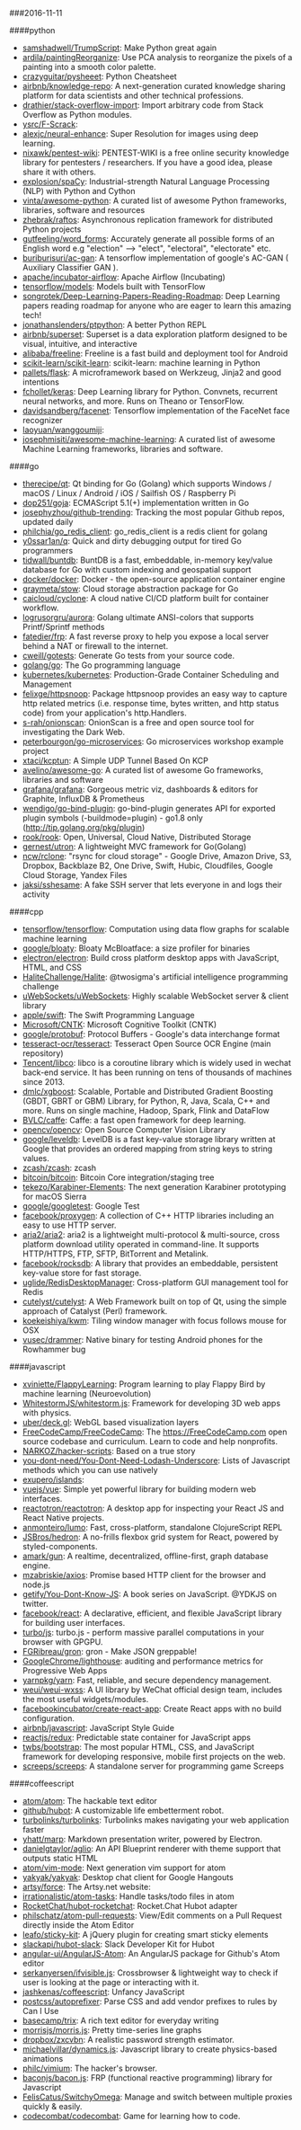 ###2016-11-11

####python
* [samshadwell/TrumpScript](https://github.com/samshadwell/TrumpScript): Make Python great again
* [ardila/paintingReorganize](https://github.com/ardila/paintingReorganize): Use PCA analysis to reorganize the pixels of a painting into a smooth color palette.
* [crazyguitar/pysheeet](https://github.com/crazyguitar/pysheeet): Python Cheatsheet
* [airbnb/knowledge-repo](https://github.com/airbnb/knowledge-repo): A next-generation curated knowledge sharing platform for data scientists and other technical professions.
* [drathier/stack-overflow-import](https://github.com/drathier/stack-overflow-import): Import arbitrary code from Stack Overflow as Python modules.
* [ysrc/F-Scrack](https://github.com/ysrc/F-Scrack): 
* [alexjc/neural-enhance](https://github.com/alexjc/neural-enhance): Super Resolution for images using deep learning.
* [nixawk/pentest-wiki](https://github.com/nixawk/pentest-wiki): PENTEST-WIKI is a free online security knowledge library for pentesters / researchers. If you have a good idea, please share it with others.
* [explosion/spaCy](https://github.com/explosion/spaCy):  Industrial-strength Natural Language Processing (NLP) with Python and Cython
* [vinta/awesome-python](https://github.com/vinta/awesome-python): A curated list of awesome Python frameworks, libraries, software and resources
* [zhebrak/raftos](https://github.com/zhebrak/raftos): Asynchronous replication framework for distributed Python projects
* [gutfeeling/word_forms](https://github.com/gutfeeling/word_forms): Accurately generate all possible forms of an English word e.g "election" --> "elect", "electoral", "electorate" etc.
* [buriburisuri/ac-gan](https://github.com/buriburisuri/ac-gan): A tensorflow implementation of google's AC-GAN ( Auxiliary Classifier GAN ).
* [apache/incubator-airflow](https://github.com/apache/incubator-airflow): Apache Airflow (Incubating)
* [tensorflow/models](https://github.com/tensorflow/models): Models built with TensorFlow
* [songrotek/Deep-Learning-Papers-Reading-Roadmap](https://github.com/songrotek/Deep-Learning-Papers-Reading-Roadmap): Deep Learning papers reading roadmap for anyone who are eager to learn this amazing tech!
* [jonathanslenders/ptpython](https://github.com/jonathanslenders/ptpython): A better Python REPL
* [airbnb/superset](https://github.com/airbnb/superset): Superset is a data exploration platform designed to be visual, intuitive, and interactive
* [alibaba/freeline](https://github.com/alibaba/freeline): Freeline is a fast build and deployment tool for Android
* [scikit-learn/scikit-learn](https://github.com/scikit-learn/scikit-learn): scikit-learn: machine learning in Python
* [pallets/flask](https://github.com/pallets/flask): A microframework based on Werkzeug, Jinja2 and good intentions
* [fchollet/keras](https://github.com/fchollet/keras): Deep Learning library for Python. Convnets, recurrent neural networks, and more. Runs on Theano or TensorFlow.
* [davidsandberg/facenet](https://github.com/davidsandberg/facenet): Tensorflow implementation of the FaceNet face recognizer
* [laoyuan/wanggoumiji](https://github.com/laoyuan/wanggoumiji): 
* [josephmisiti/awesome-machine-learning](https://github.com/josephmisiti/awesome-machine-learning): A curated list of awesome Machine Learning frameworks, libraries and software.

####go
* [therecipe/qt](https://github.com/therecipe/qt): Qt binding for Go (Golang) which supports Windows / macOS / Linux / Android / iOS / Sailfish OS / Raspberry Pi
* [dop251/goja](https://github.com/dop251/goja): ECMAScript 5.1(+) implementation written in Go
* [josephyzhou/github-trending](https://github.com/josephyzhou/github-trending): Tracking the most popular Github repos, updated daily
* [philchia/go_redis_client](https://github.com/philchia/go_redis_client): go_redis_client is a redis client for golang
* [y0ssar1an/q](https://github.com/y0ssar1an/q): Quick and dirty debugging output for tired Go programmers
* [tidwall/buntdb](https://github.com/tidwall/buntdb): BuntDB is a fast, embeddable, in-memory key/value database for Go with custom indexing and geospatial support
* [docker/docker](https://github.com/docker/docker): Docker - the open-source application container engine
* [graymeta/stow](https://github.com/graymeta/stow): Cloud storage abstraction package for Go
* [caicloud/cyclone](https://github.com/caicloud/cyclone): A cloud native CI/CD platform built for container workflow.
* [logrusorgru/aurora](https://github.com/logrusorgru/aurora): Golang ultimate ANSI-colors that supports Printf/Sprintf methods
* [fatedier/frp](https://github.com/fatedier/frp): A fast reverse proxy to help you expose a local server behind a NAT or firewall to the internet.
* [cweill/gotests](https://github.com/cweill/gotests): Generate Go tests from your source code.
* [golang/go](https://github.com/golang/go): The Go programming language
* [kubernetes/kubernetes](https://github.com/kubernetes/kubernetes): Production-Grade Container Scheduling and Management
* [felixge/httpsnoop](https://github.com/felixge/httpsnoop): Package httpsnoop provides an easy way to capture http related metrics (i.e. response time, bytes written, and http status code) from your application's http.Handlers.
* [s-rah/onionscan](https://github.com/s-rah/onionscan): OnionScan is a free and open source tool for investigating the Dark Web.
* [peterbourgon/go-microservices](https://github.com/peterbourgon/go-microservices): Go microservices workshop example project
* [xtaci/kcptun](https://github.com/xtaci/kcptun): A Simple UDP Tunnel Based On KCP
* [avelino/awesome-go](https://github.com/avelino/awesome-go): A curated list of awesome Go frameworks, libraries and software
* [grafana/grafana](https://github.com/grafana/grafana): Gorgeous metric viz, dashboards & editors for Graphite, InfluxDB & Prometheus
* [wendigo/go-bind-plugin](https://github.com/wendigo/go-bind-plugin): go-bind-plugin generates API for exported plugin symbols (-buildmode=plugin) - go1.8 only (http://tip.golang.org/pkg/plugin)
* [rook/rook](https://github.com/rook/rook): Open, Universal, Cloud Native, Distributed Storage
* [gernest/utron](https://github.com/gernest/utron): A lightweight MVC framework for Go(Golang)
* [ncw/rclone](https://github.com/ncw/rclone): "rsync for cloud storage" - Google Drive, Amazon Drive, S3, Dropbox, Backblaze B2, One Drive, Swift, Hubic, Cloudfiles, Google Cloud Storage, Yandex Files
* [jaksi/sshesame](https://github.com/jaksi/sshesame): A fake SSH server that lets everyone in and logs their activity

####cpp
* [tensorflow/tensorflow](https://github.com/tensorflow/tensorflow): Computation using data flow graphs for scalable machine learning
* [google/bloaty](https://github.com/google/bloaty): Bloaty McBloatface: a size profiler for binaries
* [electron/electron](https://github.com/electron/electron): Build cross platform desktop apps with JavaScript, HTML, and CSS
* [HaliteChallenge/Halite](https://github.com/HaliteChallenge/Halite): @twosigma's artificial intelligence programming challenge
* [uWebSockets/uWebSockets](https://github.com/uWebSockets/uWebSockets): Highly scalable WebSocket server & client library
* [apple/swift](https://github.com/apple/swift): The Swift Programming Language
* [Microsoft/CNTK](https://github.com/Microsoft/CNTK): Microsoft Cognitive Toolkit (CNTK)
* [google/protobuf](https://github.com/google/protobuf): Protocol Buffers - Google's data interchange format
* [tesseract-ocr/tesseract](https://github.com/tesseract-ocr/tesseract): Tesseract Open Source OCR Engine (main repository)
* [Tencent/libco](https://github.com/Tencent/libco): libco is a coroutine library which is widely used in wechat back-end service. It has been running on tens of thousands of machines since 2013.
* [dmlc/xgboost](https://github.com/dmlc/xgboost): Scalable, Portable and Distributed Gradient Boosting (GBDT, GBRT or GBM) Library, for Python, R, Java, Scala, C++ and more. Runs on single machine, Hadoop, Spark, Flink and DataFlow
* [BVLC/caffe](https://github.com/BVLC/caffe): Caffe: a fast open framework for deep learning.
* [opencv/opencv](https://github.com/opencv/opencv): Open Source Computer Vision Library
* [google/leveldb](https://github.com/google/leveldb): LevelDB is a fast key-value storage library written at Google that provides an ordered mapping from string keys to string values.
* [zcash/zcash](https://github.com/zcash/zcash): zcash
* [bitcoin/bitcoin](https://github.com/bitcoin/bitcoin): Bitcoin Core integration/staging tree
* [tekezo/Karabiner-Elements](https://github.com/tekezo/Karabiner-Elements): The next generation Karabiner prototyping for macOS Sierra
* [google/googletest](https://github.com/google/googletest): Google Test
* [facebook/proxygen](https://github.com/facebook/proxygen): A collection of C++ HTTP libraries including an easy to use HTTP server.
* [aria2/aria2](https://github.com/aria2/aria2): aria2 is a lightweight multi-protocol & multi-source, cross platform download utility operated in command-line. It supports HTTP/HTTPS, FTP, SFTP, BitTorrent and Metalink.
* [facebook/rocksdb](https://github.com/facebook/rocksdb): A library that provides an embeddable, persistent key-value store for fast storage.
* [uglide/RedisDesktopManager](https://github.com/uglide/RedisDesktopManager):  Cross-platform GUI management tool for Redis
* [cutelyst/cutelyst](https://github.com/cutelyst/cutelyst): A Web Framework built on top of Qt, using the simple approach of Catalyst (Perl) framework.
* [koekeishiya/kwm](https://github.com/koekeishiya/kwm): Tiling window manager with focus follows mouse for OSX
* [vusec/drammer](https://github.com/vusec/drammer): Native binary for testing Android phones for the Rowhammer bug

####javascript
* [xviniette/FlappyLearning](https://github.com/xviniette/FlappyLearning): Program learning to play Flappy Bird by machine learning (Neuroevolution)
* [WhitestormJS/whitestorm.js](https://github.com/WhitestormJS/whitestorm.js):  Framework for developing 3D web apps with physics.
* [uber/deck.gl](https://github.com/uber/deck.gl): WebGL based visualization layers
* [FreeCodeCamp/FreeCodeCamp](https://github.com/FreeCodeCamp/FreeCodeCamp): The https://FreeCodeCamp.com open source codebase and curriculum. Learn to code and help nonprofits.
* [NARKOZ/hacker-scripts](https://github.com/NARKOZ/hacker-scripts): Based on a true story
* [you-dont-need/You-Dont-Need-Lodash-Underscore](https://github.com/you-dont-need/You-Dont-Need-Lodash-Underscore): Lists of Javascript methods which you can use natively
* [exupero/islands](https://github.com/exupero/islands): 
* [vuejs/vue](https://github.com/vuejs/vue): Simple yet powerful library for building modern web interfaces.
* [reactotron/reactotron](https://github.com/reactotron/reactotron): A desktop app for inspecting your React JS and React Native projects.
* [anmonteiro/lumo](https://github.com/anmonteiro/lumo): Fast, cross-platform, standalone ClojureScript REPL
* [JSBros/hedron](https://github.com/JSBros/hedron): A no-frills flexbox grid system for React, powered by styled-components.
* [amark/gun](https://github.com/amark/gun): A realtime, decentralized, offline-first, graph database engine.
* [mzabriskie/axios](https://github.com/mzabriskie/axios): Promise based HTTP client for the browser and node.js
* [getify/You-Dont-Know-JS](https://github.com/getify/You-Dont-Know-JS): A book series on JavaScript. @YDKJS on twitter.
* [facebook/react](https://github.com/facebook/react): A declarative, efficient, and flexible JavaScript library for building user interfaces.
* [turbo/js](https://github.com/turbo/js): turbo.js - perform massive parallel computations in your browser with GPGPU.
* [FGRibreau/gron](https://github.com/FGRibreau/gron): gron - Make JSON greppable!
* [GoogleChrome/lighthouse](https://github.com/GoogleChrome/lighthouse): auditing and performance metrics for Progressive Web Apps
* [yarnpkg/yarn](https://github.com/yarnpkg/yarn):  Fast, reliable, and secure dependency management.
* [weui/weui-wxss](https://github.com/weui/weui-wxss): A UI library by WeChat official design team, includes the most useful widgets/modules.
* [facebookincubator/create-react-app](https://github.com/facebookincubator/create-react-app): Create React apps with no build configuration.
* [airbnb/javascript](https://github.com/airbnb/javascript): JavaScript Style Guide
* [reactjs/redux](https://github.com/reactjs/redux): Predictable state container for JavaScript apps
* [twbs/bootstrap](https://github.com/twbs/bootstrap): The most popular HTML, CSS, and JavaScript framework for developing responsive, mobile first projects on the web.
* [screeps/screeps](https://github.com/screeps/screeps): A standalone server for programming game Screeps

####coffeescript
* [atom/atom](https://github.com/atom/atom): The hackable text editor
* [github/hubot](https://github.com/github/hubot): A customizable life embetterment robot.
* [turbolinks/turbolinks](https://github.com/turbolinks/turbolinks): Turbolinks makes navigating your web application faster
* [yhatt/marp](https://github.com/yhatt/marp): Markdown presentation writer, powered by Electron.
* [danielgtaylor/aglio](https://github.com/danielgtaylor/aglio): An API Blueprint renderer with theme support that outputs static HTML
* [atom/vim-mode](https://github.com/atom/vim-mode): Next generation vim support for atom
* [yakyak/yakyak](https://github.com/yakyak/yakyak): Desktop chat client for Google Hangouts
* [artsy/force](https://github.com/artsy/force): The Artsy.net website:
* [irrationalistic/atom-tasks](https://github.com/irrationalistic/atom-tasks): Handle tasks/todo files in atom
* [RocketChat/hubot-rocketchat](https://github.com/RocketChat/hubot-rocketchat): Rocket.Chat Hubot adapter
* [philschatz/atom-pull-requests](https://github.com/philschatz/atom-pull-requests): View/Edit comments on a Pull Request directly inside the Atom Editor
* [leafo/sticky-kit](https://github.com/leafo/sticky-kit): A jQuery plugin for creating smart sticky elements
* [slackapi/hubot-slack](https://github.com/slackapi/hubot-slack): Slack Developer Kit for Hubot
* [angular-ui/AngularJS-Atom](https://github.com/angular-ui/AngularJS-Atom): An AngularJS package for Github's Atom editor
* [serkanyersen/ifvisible.js](https://github.com/serkanyersen/ifvisible.js): Crossbrowser & lightweight way to check if user is looking at the page or interacting with it.
* [jashkenas/coffeescript](https://github.com/jashkenas/coffeescript): Unfancy JavaScript
* [postcss/autoprefixer](https://github.com/postcss/autoprefixer): Parse CSS and add vendor prefixes to rules by Can I Use
* [basecamp/trix](https://github.com/basecamp/trix): A rich text editor for everyday writing
* [morrisjs/morris.js](https://github.com/morrisjs/morris.js): Pretty time-series line graphs
* [dropbox/zxcvbn](https://github.com/dropbox/zxcvbn): A realistic password strength estimator.
* [michaelvillar/dynamics.js](https://github.com/michaelvillar/dynamics.js): Javascript library to create physics-based animations
* [philc/vimium](https://github.com/philc/vimium): The hacker's browser.
* [baconjs/bacon.js](https://github.com/baconjs/bacon.js): FRP (functional reactive programming) library for Javascript
* [FelisCatus/SwitchyOmega](https://github.com/FelisCatus/SwitchyOmega): Manage and switch between multiple proxies quickly & easily.
* [codecombat/codecombat](https://github.com/codecombat/codecombat): Game for learning how to code.
